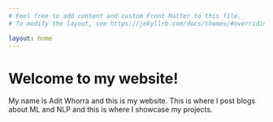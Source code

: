 ```yaml
---
# Feel free to add content and custom Front Matter to this file.
# To modify the layout, see https://jekyllrb.com/docs/themes/#overriding-theme-defaults

layout: home
---
```


# Welcome to my website!

My name is Adit Whorra and this is my website. This is where I post blogs about ML and NLP and this is where I showcase my projects.

